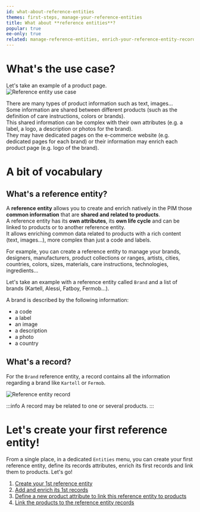 ```yaml
---
id: what-about-reference-entities
themes: first-steps, manage-your-reference-entities
title: What about **reference entities**?
popular: true
ee-only: true
related: manage-reference-entities, enrich-your-reference-entity-records
---
```


# What's the use case?

Let's take an example of a product page.  
![Reference entity use case](what-about-reference-entities.png)

There are many types of product information such as text, images...  
Some information are shared between different products (such as the definition of care instructions, colors or brands).  
This shared information can be complex with their own attributes (e.g. a label, a logo, a description or photos for the brand).  
They may have dedicated pages on the e-commerce website (e.g. dedicated pages for each brand) or their information may enrich each product page (e.g. logo of the brand).

# A bit of vocabulary
## What's a reference entity?

A **reference entity** allows you to create and enrich natively in the PIM those **common information** that are **shared and related to products**.   
A reference entity has its **own attributes**, its **own life cycle** and can be linked to products or to another reference entity.  
It allows enriching common data related to products with a rich content (text, images...), more complex than just a code and labels.

For example, you can create a reference entity to manage your brands, designers, manufacturers, product collections or ranges, artists, cities, countries, colors, sizes, materials, care instructions, technologies, ingredients...

Let's take an example with a reference entity called `Brand` and a list of brands (Kartell, Alessi, Fatboy, Fermob...).   

A brand is described by the following information:
- a code
- a label
- an image
- a description
- a photo
- a country


## What's a record?

For the `Brand` reference entity, a record contains all the information regarding a brand like `Kartell` or `Fermob`.

![Reference entity record](what-about-reference-entities_record.png)


:::info
A record may be related to one or several products.
:::

# Let's create your first reference entity!

From a single place, in a dedicated `Entities` menu, you can create your first reference entity, define its records attributes, enrich its first records and link them to products. Let's go!
1. [Create your 1st reference entity](/articles/manage-reference-entities.html#create-a-reference-entity)
1. [Add and enrich its 1st records](/articles/enrich-your-reference-entity-records.html)
1. [Define a new product attribute to link this reference entity to products](/articles/manage-your-attributes.html#create-an-attribute)
1. [Link the products to the reference entity records](/articles/work-on-a-product.html)
